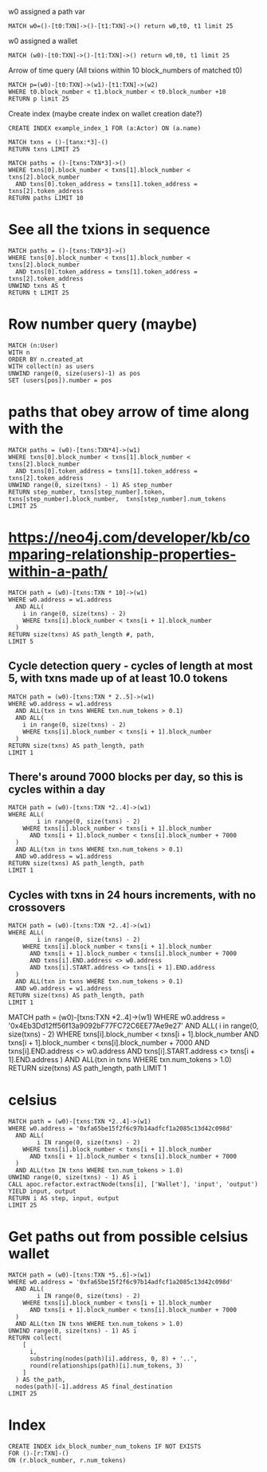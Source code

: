 w0 assigned a path var
```
MATCH w0=()-[t0:TXN]->()-[t1:TXN]->() return w0,t0, t1 limit 25
```

w0 assigned a wallet
```
MATCH (w0)-[t0:TXN]->()-[t1:TXN]->() return w0,t0, t1 limit 25
```

Arrow of time query (All txions within 10 block_numbers of matched t0)
```
MATCH p=(w0)-[t0:TXN]->(w1)-[t1:TXN]->(w2)
WHERE t0.block_number < t1.block_number < t0.block_number +10
RETURN p limit 25
```

Create index (maybe create index on wallet creation date?)
```
CREATE INDEX example_index_1 FOR (a:Actor) ON (a.name)
```

```
MATCH txns = ()-[tanx:*3]-()
RETURN txns LIMIT 25
```

```
MATCH paths = ()-[txns:TXN*3]->()
WHERE txns[0].block_number < txns[1].block_number < txns[2].block_number
  AND txns[0].token_address = txns[1].token_address = txns[2].token_address
RETURN paths LIMIT 10
```

# See all the txions in sequence
```
MATCH paths = ()-[txns:TXN*3]->()
WHERE txns[0].block_number < txns[1].block_number < txns[2].block_number
  AND txns[0].token_address = txns[1].token_address = txns[2].token_address
UNWIND txns AS t
RETURN t LIMIT 25
```


# Row number query (maybe)
```
MATCH (n:User)
WITH n
ORDER BY n.created_at
WITH collect(n) as users
UNWIND range(0, size(users)-1) as pos
SET (users[pos]).number = pos
```

# paths that obey arrow of time along with the
```
MATCH paths = (w0)-[txns:TXN*4]->(w1)
WHERE txns[0].block_number < txns[1].block_number < txns[2].block_number
  AND txns[0].token_address = txns[1].token_address = txns[2].token_address
UNWIND range(0, size(txns) - 1) AS step_number
RETURN step_number, txns[step_number].token, txns[step_number].block_number,  txns[step_number].num_tokens
LIMIT 25
```

# https://neo4j.com/developer/kb/comparing-relationship-properties-within-a-path/
```
MATCH path = (w0)-[txns:TXN * 10]->(w1)
WHERE w0.address = w1.address
  AND ALL(
    i in range(0, size(txns) - 2)
    WHERE txns[i].block_number < txns[i + 1].block_number
  )
RETURN size(txns) AS path_length #, path,
LIMIT 5
```


## Cycle detection query - cycles of length at most 5, with txns made up of at least 10.0 tokens
```cypher
MATCH path = (w0)-[txns:TXN * 2..5]->(w1)
WHERE w0.address = w1.address
  AND ALL(txn in txns WHERE txn.num_tokens > 0.1)
  AND ALL(
    i in range(0, size(txns) - 2)
    WHERE txns[i].block_number < txns[i + 1].block_number
  )
RETURN size(txns) AS path_length, path
LIMIT 1
```

## There's around 7000 blocks per day, so this is cycles within a day
```
MATCH path = (w0)-[txns:TXN *2..4]->(w1)
WHERE ALL(
        i in range(0, size(txns) - 2)
    WHERE txns[i].block_number < txns[i + 1].block_number
      AND txns[i + 1].block_number < txns[i].block_number + 7000
  )
  AND ALL(txn in txns WHERE txn.num_tokens > 0.1)
  AND w0.address = w1.address
RETURN size(txns) AS path_length, path
LIMIT 1
```

## Cycles with txns in 24 hours increments, with no crossovers
```
MATCH path = (w0)-[txns:TXN *2..4]->(w1)
WHERE ALL(
        i in range(0, size(txns) - 2)
    WHERE txns[i].block_number < txns[i + 1].block_number
      AND txns[i + 1].block_number < txns[i].block_number + 7000
      AND txns[i].END.address <> w0.address
      AND txns[i].START.address <> txns[i + 1].END.address
  )
  AND ALL(txn in txns WHERE txn.num_tokens > 0.1)
  AND w0.address = w1.address
RETURN size(txns) AS path_length, path
LIMIT 1
```



MATCH path = (w0)-[txns:TXN *2..4]->(w1)
WHERE w0.address = '0x4Eb3Dd12ff56f13a9092bF77FC72C6EE77Ae9e27'
  AND ALL(
        i in range(0, size(txns) - 2)
    WHERE txns[i].block_number < txns[i + 1].block_number
      AND txns[i + 1].block_number < txns[i].block_number + 7000
      AND txns[i].END.address <> w0.address
      AND txns[i].START.address <> txns[i + 1].END.address
  )
  AND ALL(txn in txns WHERE txn.num_tokens > 1.0)
RETURN size(txns) AS path_length, path
LIMIT 1



# celsius
```
MATCH path = (w0)-[txns:TXN *2..4]->(w1)
WHERE w0.address = '0xfa65be15f2f6c97b14adfcf1a2085c13d42c098d'
  AND ALL(
        i IN range(0, size(txns) - 2)
    WHERE txns[i].block_number < txns[i + 1].block_number
      AND txns[i + 1].block_number < txns[i].block_number + 7000
  )
  AND ALL(txn IN txns WHERE txn.num_tokens > 1.0)
UNWIND range(0, size(txns) - 1) AS i
CALL apoc.refactor.extractNode(txns[i], ['Wallet'], 'input', 'output')
YIELD input, output
RETURN i AS step, input, output
LIMIT 25
```


# Get paths out from possible celsius wallet
```
MATCH path = (w0)-[txns:TXN *5..6]->(w1)
WHERE w0.address = '0xfa65be15f2f6c97b14adfcf1a2085c13d42c098d'
  AND ALL(
        i IN range(0, size(txns) - 2)
    WHERE txns[i].block_number < txns[i + 1].block_number
      AND txns[i + 1].block_number < txns[i].block_number + 7000
  )
  AND ALL(txn IN txns WHERE txn.num_tokens > 1.0)
UNWIND range(0, size(txns) - 1) AS i
RETURN collect(
    [
      i,
      substring(nodes(path)[i].address, 0, 8) + '..',
      round(relationships(path)[i].num_tokens, 3)
    ]
  ) AS the_path,
  nodes(path)[-1].address AS final_destination
LIMIT 25
```



# Index
```
CREATE INDEX idx_block_number_num_tokens IF NOT EXISTS
FOR ()-[r:TXN]-()
ON (r.block_number, r.num_tokens)
```
